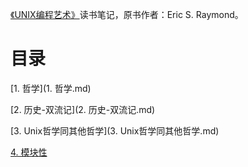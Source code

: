 [《UNIX编程艺术》](https://book.douban.com/subject/5387401/)读书笔记，原书作者：Eric S. Raymond。

# 目录

[1. 哲学](1. 哲学.md)

[2. 历史-双流记](2. 历史-双流记.md)

[3. Unix哲学同其他哲学](3. Unix哲学同其他哲学.md)

[4. 模块性](4. 模块性.md)
